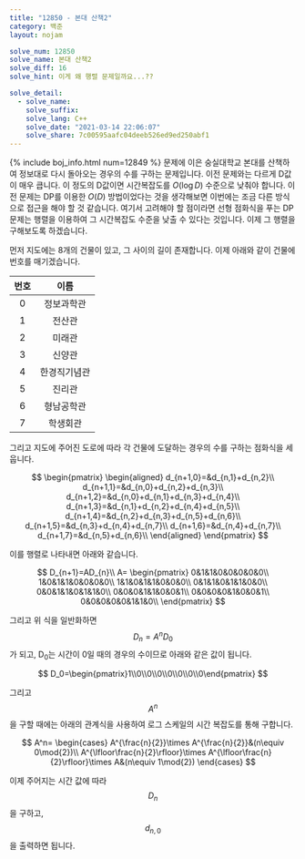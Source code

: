 ```yaml
---
title: "12850 - 본대 산책2"
category: 백준
layout: nojam

solve_num: 12850
solve_name: 본대 산책2
solve_diff: 16
solve_hint: 이게 왜 행렬 문제일까요...??

solve_detail:
  - solve_name:
    solve_suffix:
    solve_lang: C++
    solve_date: "2021-03-14 22:06:07"
    solve_share: 7c00595aafc04deeb526ed9ed250abf1
---
```


{% include boj_info.html num=12849 %} 문제에 이은 숭실대학교 본대를 산책하여 정보대로 다시 돌아오는 경우의 수를 구하는 문제입니다. 이전 문제와는 다르게 D값이 매우 큽니다. 이 정도의 D값이면 시간복잡도를 $O(\log D)$ 수준으로 낮춰야 합니다. 이전 문제는 DP를 이용한 $O(D)$ 방법이었다는 것을 생각해보면 이번에는 조금 다른 방식으로 접근을 해야 할 것 같습니다. 여기서 고려해야 할 점이라면 선형 점화식을 푸는 DP 문제는 행렬을 이용하여 그 시간복잡도 수준을 낮출 수 있다는 것입니다. 이제 그 행렬을 구해보도록 하겠습니다.

먼저 지도에는 8개의 건물이 있고, 그 사이의 길이 존재합니다. 이제 아래와 같이 건물에 번호를 매기겠습니다.

|번호|이름|
|:-:|:-:|
|0|정보과학관|
|1|전산관|
|2|미래관|
|3|신양관|
|4|한경직기념관|
|5|진리관|
|6|형남공학관|
|7|학생회관|

그리고 지도에 주어진 도로에 따라 각 건물에 도달하는 경우의 수를 구하는 점화식을 세웁니다.

$$
\begin{pmatrix}
\begin{aligned}
d_{n+1,0}=&d_{n,1}+d_{n,2}\\
d_{n+1,1}=&d_{n,0}+d_{n,2}+d_{n,3}\\
d_{n+1,2}=&d_{n,0}+d_{n,1}+d_{n,3}+d_{n,4}\\
d_{n+1,3}=&d_{n,1}+d_{n,2}+d_{n,4}+d_{n,5}\\
d_{n+1,4}=&d_{n,2}+d_{n,3}+d_{n,5}+d_{n,6}\\
d_{n+1,5}=&d_{n,3}+d_{n,4}+d_{n,7}\\
d_{n+1,6}=&d_{n,4}+d_{n,7}\\
d_{n+1,7}=&d_{n,5}+d_{n,6}\\
\end{aligned}
\end{pmatrix}
$$

이를 행렬로 나타내면 아래와 같습니다.

$$
D_{n+1}=AD_{n}\\
A=
\begin{pmatrix}
0&1&1&0&0&0&0&0\\
1&0&1&1&0&0&0&0\\
1&1&0&1&1&0&0&0\\
0&1&1&0&1&1&0&0\\
0&0&1&1&0&1&1&0\\
0&0&0&1&1&0&0&1\\
0&0&0&0&1&0&0&1\\
0&0&0&0&0&1&1&0\\
\end{pmatrix}
$$

그리고 위 식을 일반화하면 $$D_n=A^n D_0$$가 되고, D<sub>0</sub>는 시간이 0일 때의 경우의 수이므로 아래와 같은 값이 됩니다.

$$
D_0=\begin{pmatrix}1\\0\\0\\0\\0\\0\\0\\0\end{pmatrix}
$$

그리고 $$A^n$$을 구할 때에는 아래의 관계식을 사용하여 로그 스케일의 시간 복잡도를 통해 구합니다.

$$
A^n=
\begin{cases}
A^{\frac{n}{2}}\times A^{\frac{n}{2}}&(n\equiv 0\mod{2})\\
A^{\lfloor\frac{n}{2}\rfloor}\times A^{\lfloor\frac{n}{2}\rfloor}\times A&(n\equiv 1\mod{2})
\end{cases}
$$

이제 주어지는 시간 값에 따라 $$D_n$$을 구하고, $$d_{n,0}$$을 출력하면 됩니다.
